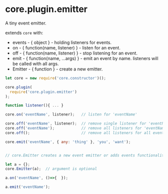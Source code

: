 
# core.plugin.emitter

A tiny event emitter.

extends `core` with:

* events - { object } - holding listeners for events.
* on - { function(name, listener) } - listen for an event.
* off - { function(name, listener) } - stop listening for an event.
* emit - { function(name, ...args) } - emit an event by name. listeners will be called with all args.
* Emitter - { function } - create a new emitter.


```js
let core = new require('core.constructor')();

core.plugin(
  require('core.plugin.emitter')
);

function listener(){ ... }

core.on('eventName', listener);   // listen for 'eventName'

core.off('eventName', listener);  // remove single listener for 'eventName'
core.off('eventName');            // remove all listeners for 'eventName'
core.off();                       // remove all listeners for all events

core.emit('eventName', { any: 'thing' }, 'you', 'want');


// core.Emitter creates a new event emitter or adds events functionality to a given object

let a = {};
core.Emitter(a);  // argument is optional

a.on('eventName', ()=>{  });

a.emit('eventName');

```

